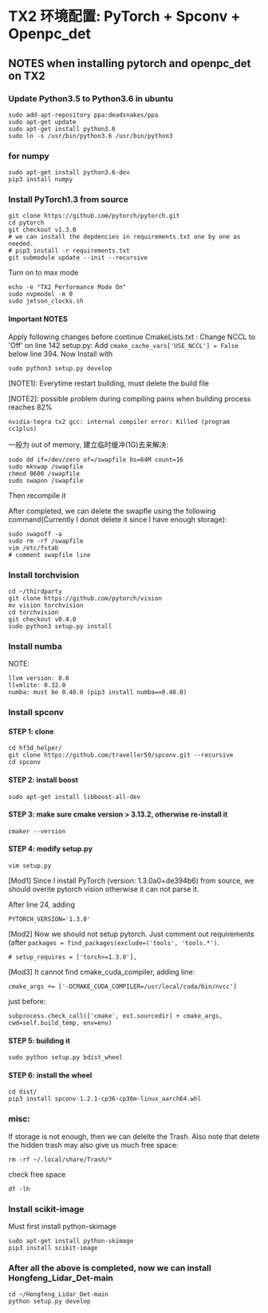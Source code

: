 # TX2 环境配置: PyTorch + Spconv + Openpc_det 

## NOTES when installing pytorch and openpc_det on TX2

### Update Python3.5 to Python3.6 in ubuntu 
```
sudo add-apt-repository ppa:deadsnakes/ppa 
sudo apt-get update 
sudo apt-get install python3.6 
sudo ln -s /usr/bin/python3.6 /usr/bin/python3
```
### for numpy 
```
sudo apt-get install python3.6-dev 
pip3 install numpy 
```

### Install PyTorch1.3 from source 
```
git clone https://github.com/pytorch/pytorch.git 
cd pytorch 
git checkout v1.3.0 
# we can install the depdencies in requirements.txt one by one as needed. 
# pip3 install -r requirements.txt
git submodule update --init --recursive
```

Turn on to max mode
```
echo -e "TX2 Performance Mode On"
sudo nvpmodel -m 0
sudo jetson_clocks.sh
```

#### Important  NOTES 
Apply following changes before continue
CmakeLists.txt : Change NCCL to 'Off' on line 142
setup.py: Add ```cmake_cache_vars['USE_NCCL'] = False``` below line 394. 
Now Install with  
``` 
sudo python3 setup.py develop
```

[NOTE1]: Everytime restart building, must delete the build file

[NOTE2]: possible problem during compiling 
pains when building process reaches 82% 

```
nvidia-tegra tx2 gcc: internal compiler error: Killed (program cc1plus)
```

一般为 out of memory, 建立临时缓冲(1G)去来解决:

```
sudo dd if=/dev/zero of=/swapfile bs=64M count=16
sudo mkswap /swapfile 
chmod 0600 /swapfile
sudo swapon /swapfile
```
Then recompile it 

After completed, we can delete the swapfle using the following command(Currently I donot delete it since I have enough storage): 
```
sudo swapoff -a
sudo rm -rf /swapfile
vim /etc/fstab
# comment swapfile line 
```

### Install torchvision 
```
cd ~/thirdparty 
git clone https://github.com/pytorch/vision 
mv vision torchvision 
cd torchvision 
git checkout v0.4.0 
sudo python3 setup.py install  
```


### Install numba 
NOTE: 
```
llvm version: 8.0 
llvmlite: 0.32.0 
numba: must be 0.48.0 (pip3 install numba==0.48.0)
```


### Install spconv 
#### STEP 1: clone 
```
cd hf3d_helper/  
git clone https://github.com/traveller59/spconv.git --recursive 
cd spconv 
``` 
#### STEP 2: install boost 
```
sudo apt-get install libboost-all-dev 
```
#### STEP 3: make sure cmake version > 3.13.2, otherwise re-install it 
```
cmaker --version 
```
#### STEP 4: modify setup.py 
```
vim setup.py 
```
[Mod1] Since I install PyTorch (version: 1.3.0a0+de394b6) from source, we should overite pytorch vision
otherwise it can not parse it. 

After line 24, adding
``` 
PYTORCH_VERSION='1.3.0' 
```
[Mod2] Now we should not setup pytorch. Just comment out requirements (after ```packages = find_packages(exclude=('tools', 'tools.*')```.  
```
# setup_requires = ['torch>=1.3.0'], 
```
[Mod3] It cannot find cmake_cuda_compiler, adding line: 

```cmake_args += ['-DCMAKE_CUDA_COMPILER=/usr/local/cuda/bin/nvcc']```

just before: 

```subprocess.check_call(['cmake', ext.sourcedir] + cmake_args, cwd=self.build_temp, env=env)```

#### STEP 5: building it

```
sudo python setup.py bdist_wheel 
```

#### STEP 6: install the wheel 

```
cd dist/ 
pip3 install spconv-1.2.1-cp36-cp36m-linux_aarch64.whl  
```
 

### misc: 
If storage is not enough, then we can delelte the Trash. Also note that delete the hidden trash may also give us much free space: 

```
rm -rf ~/.local/share/Trash/*  
```

check free space 

```
df -lh 
```

### Install scikit-image 
Must first install python-skimage 

```
sudo apt-get install python-skimage 
pip3 install scikit-image 
```

### After all the above is completed, now we can install Hongfeng_Lidar_Det-main 
```
cd ~/Hongfeng_Lidar_Det-main 
python setup.py develop 
```

